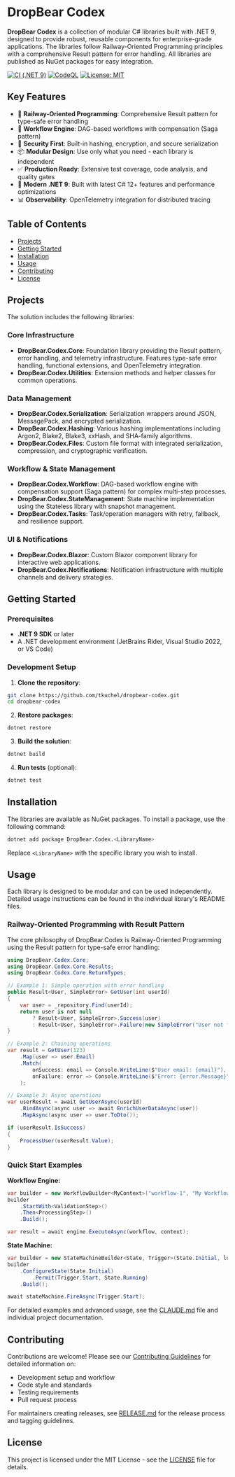 # DropBear Codex

**DropBear Codex** is a collection of modular C# libraries built with .NET 9, designed to provide robust, reusable components for enterprise-grade applications. The libraries follow Railway-Oriented Programming principles with a comprehensive Result pattern for error handling. All libraries are published as NuGet packages for easy integration.

[![CI (.NET 9)](https://github.com/tkuchel/DropBear.Codex/actions/workflows/ci.yml/badge.svg)](https://github.com/tkuchel/DropBear.Codex/actions/workflows/ci.yml)
[![CodeQL](https://github.com/tkuchel/DropBear.Codex/actions/workflows/codeql.yml/badge.svg)](https://github.com/tkuchel/DropBear.Codex/actions/workflows/codeql.yml)
[![License: MIT](https://img.shields.io/badge/License-MIT-yellow.svg)](https://opensource.org/licenses/MIT)

## Key Features

- 🎯 **Railway-Oriented Programming**: Comprehensive Result pattern for type-safe error handling
- 🔄 **Workflow Engine**: DAG-based workflows with compensation (Saga pattern)
- 🔐 **Security First**: Built-in hashing, encryption, and secure serialization
- 📦 **Modular Design**: Use only what you need - each library is independent
- ✅ **Production Ready**: Extensive test coverage, code analysis, and quality gates
- 🚀 **Modern .NET 9**: Built with latest C# 12+ features and performance optimizations
- 📊 **Observability**: OpenTelemetry integration for distributed tracing

## Table of Contents
- [Projects](#projects)
- [Getting Started](#getting-started)
- [Installation](#installation)
- [Usage](#usage)
- [Contributing](#contributing)
- [License](#license)

## Projects
The solution includes the following libraries:

### Core Infrastructure
- **DropBear.Codex.Core**: Foundation library providing the Result pattern, error handling, and telemetry infrastructure. Features type-safe error handling, functional extensions, and OpenTelemetry integration.
- **DropBear.Codex.Utilities**: Extension methods and helper classes for common operations.

### Data Management
- **DropBear.Codex.Serialization**: Serialization wrappers around JSON, MessagePack, and encrypted serialization.
- **DropBear.Codex.Hashing**: Various hashing implementations including Argon2, Blake2, Blake3, xxHash, and SHA-family algorithms.
- **DropBear.Codex.Files**: Custom file format with integrated serialization, compression, and cryptographic verification.

### Workflow & State Management
- **DropBear.Codex.Workflow**: DAG-based workflow engine with compensation support (Saga pattern) for complex multi-step processes.
- **DropBear.Codex.StateManagement**: State machine implementation using the Stateless library with snapshot management.
- **DropBear.Codex.Tasks**: Task/operation managers with retry, fallback, and resilience support.

### UI & Notifications
- **DropBear.Codex.Blazor**: Custom Blazor component library for interactive web applications.
- **DropBear.Codex.Notifications**: Notification infrastructure with multiple channels and delivery strategies.

## Getting Started

### Prerequisites
- **.NET 9 SDK** or later
- A .NET development environment (JetBrains Rider, Visual Studio 2022, or VS Code)

### Development Setup

1. **Clone the repository**:
```bash
git clone https://github.com/tkuchel/dropbear-codex.git
cd dropbear-codex
```

2. **Restore packages**:
```bash
dotnet restore
```

3. **Build the solution**:
```bash
dotnet build
```

4. **Run tests** (optional):
```bash
dotnet test
```

## Installation
The libraries are available as NuGet packages. To install a package, use the following command:

```bash
dotnet add package DropBear.Codex.<LibraryName>
```

Replace `<LibraryName>` with the specific library you wish to install.

## Usage
Each library is designed to be modular and can be used independently. Detailed usage instructions can be found in the individual library's README files.

### Railway-Oriented Programming with Result Pattern

The core philosophy of DropBear.Codex is Railway-Oriented Programming using the Result pattern for type-safe error handling:

```csharp
using DropBear.Codex.Core;
using DropBear.Codex.Core.Results;
using DropBear.Codex.Core.ReturnTypes;

// Example 1: Simple operation with error handling
public Result<User, SimpleError> GetUser(int userId)
{
    var user = _repository.Find(userId);
    return user is not null
        ? Result<User, SimpleError>.Success(user)
        : Result<User, SimpleError>.Failure(new SimpleError("User not found"));
}

// Example 2: Chaining operations
var result = GetUser(123)
    .Map(user => user.Email)
    .Match(
        onSuccess: email => Console.WriteLine($"User email: {email}"),
        onFailure: error => Console.WriteLine($"Error: {error.Message}")
    );

// Example 3: Async operations
var userResult = await GetUserAsync(userId)
    .BindAsync(async user => await EnrichUserDataAsync(user))
    .MapAsync(async user => user.ToDto());

if (userResult.IsSuccess)
{
    ProcessUser(userResult.Value);
}
```

### Quick Start Examples

**Workflow Engine:**
```csharp
var builder = new WorkflowBuilder<MyContext>("workflow-1", "My Workflow");
builder
    .StartWith<ValidationStep>()
    .Then<ProcessingStep>()
    .Build();

var result = await engine.ExecuteAsync(workflow, context);
```

**State Machine:**
```csharp
var builder = new StateMachineBuilder<State, Trigger>(State.Initial, logger);
builder
    .ConfigureState(State.Initial)
        .Permit(Trigger.Start, State.Running)
    .Build();

await stateMachine.FireAsync(Trigger.Start);
```

For detailed examples and advanced usage, see the [CLAUDE.md](CLAUDE.md) file and individual project documentation.

## Contributing

Contributions are welcome! Please see our [Contributing Guidelines](CONTRIBUTING.md) for detailed information on:

- Development setup and workflow
- Code style and standards
- Testing requirements
- Pull request process

For maintainers creating releases, see [RELEASE.md](RELEASE.md) for the release process and tagging guidelines.

## License
This project is licensed under the MIT License - see the [LICENSE](LICENSE) file for details.
